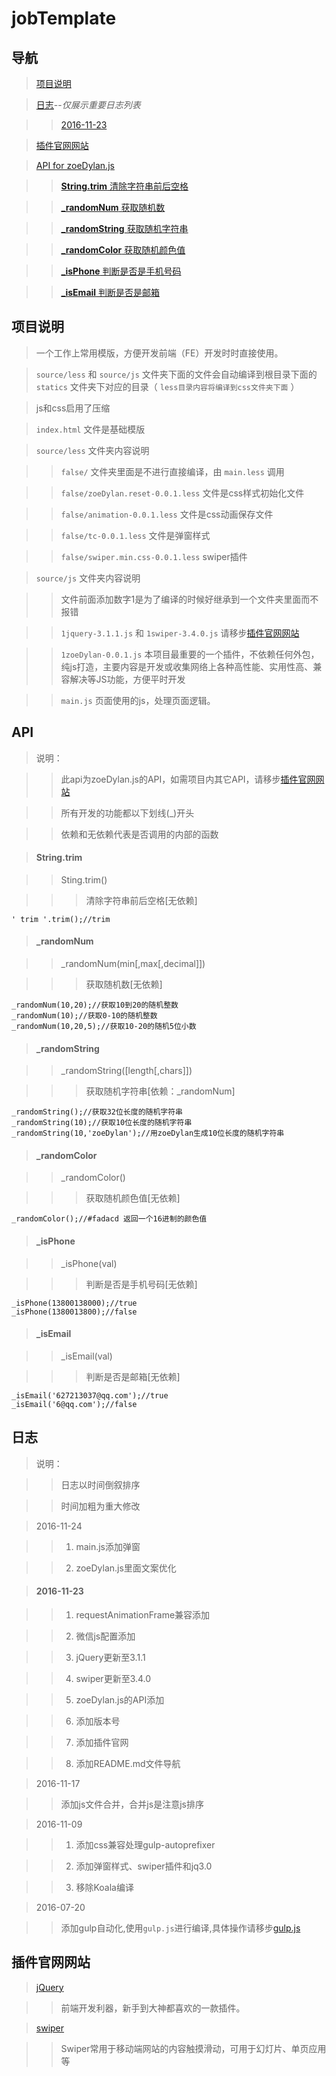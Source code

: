 # jobTemplate

## 导航

> [项目说明](#项目说明 "查看项目说明")

> [日志](#日志 "查看日志")--*仅展示重要日志列表*

>> [2016-11-23](#2016-11-23)

> [插件官网网站](#插件官网网站 "插件官网网站")

> [API for zoeDylan.js](#api "zoeDylan.js的API文档")

>> [**String.trim** 清除字符串前后空格](#stringtrim "清除字符串前后空格")

>> [**_randomNum** 获取随机数](#_randomnum "获取随机数")

>> [**_randomString** 获取随机字符串](#_randomstring "获取随机字符串")

>> [**_randomColor** 获取随机颜色值](#_randomcolor "获取随机颜色值")

>> [**_isPhone** 判断是否是手机号码](#_isphone "判断是否是手机号码")

>> [**_isEmail** 判断是否是邮箱](#_isemail "判断是否是邮箱")

## 项目说明

> 一个工作上常用模版，方便开发前端（FE）开发时时直接使用。

> `source/less` 和 `source/js` 文件夹下面的文件会自动编译到根目录下面的 `statics` 文件夹下对应的目录（ `less目录内容将编译到css文件夹下面` ）

> js和css启用了压缩

> `index.html` 文件是基础模版

> `source/less` 文件夹内容说明

>> `false/` 文件夹里面是不进行直接编译，由 `main.less` 调用

>> `false/zoeDylan.reset-0.0.1.less` 文件是css样式初始化文件

>> `false/animation-0.0.1.less` 文件是css动画保存文件

>> `false/tc-0.0.1.less` 文件是弹窗样式

>> `false/swiper.min.css-0.0.1.less` swiper插件

> `source/js` 文件夹内容说明

>> 文件前面添加数字1是为了编译的时候好继承到一个文件夹里面而不报错

>> `1jquery-3.1.1.js` 和 `1swiper-3.4.0.js` 请移步[插件官网网站](#插件官网网站 "插件官网网站")

>> `1zoeDylan-0.0.1.js` 本项目最重要的一个插件，不依赖任何外包，纯js打造，主要内容是开发或收集网络上各种高性能、实用性高、兼容解决等JS功能，方便平时开发

>> `main.js` 页面使用的js，处理页面逻辑。

## API

> 说明： 

>> 此api为zoeDylan.js的API，如需项目内其它API，请移步[插件官网网站](#插件官网网站 "插件官网网站")

>> 所有开发的功能都以下划线(_)开头

>> 依赖和无依赖代表是否调用的内部的函数

> #### String.trim

>> Sting.trim()

>>> 清除字符串前后空格[无依赖]

    ' trim '.trim();//trim

> #### _randomNum

>> _randomNum(min[,max[,decimal]])

>>> 获取随机数[无依赖]

    _randomNum(10,20);//获取10到20的随机整数
    _randomNum(10);//获取0-10的随机整数
    _randomNum(10,20,5);//获取10-20的随机5位小数

> #### _randomString

>> _randomString([length[,chars]])

>>> 获取随机字符串[依赖：_randomNum]

    _randomString();//获取32位长度的随机字符串
    _randomString(10);//获取10位长度的随机字符串
    _randomString(10,'zoeDylan');//用zoeDylan生成10位长度的随机字符串

> #### _randomColor

>> _randomColor()

>>> 获取随机颜色值[无依赖]

    _randomColor();//#fadacd 返回一个16进制的颜色值

> #### _isPhone

>> _isPhone(val)

>>> 判断是否是手机号码[无依赖]

    _isPhone(13800138000);//true
    _isPhone(1380013800);//false

> #### _isEmail

>> _isEmail(val)

>>> 判断是否是邮箱[无依赖]

    _isEmail('627213037@qq.com');//true
    _isEmail('6@qq.com');//false

## 日志

> 说明：

>> 日志以时间倒叙排序 

>> 时间加粗为重大修改

> 2016-11-24 

>> 1. main.js添加弹窗

>> 2. zoeDylan.js里面文案优化

> #### 2016-11-23

>> 1. requestAnimationFrame兼容添加

>> 2. 微信js配置添加 

>> 3. jQuery更新至3.1.1

>> 4. swiper更新至3.4.0

>> 5. zoeDylan.js的API添加

>> 6. 添加版本号

>> 7. 添加插件官网

>> 8. 添加README.md文件导航

> 2016-11-17

>> 添加js文件合并，合并js是注意js排序

> 2016-11-09

>> 1. 添加css兼容处理gulp-autoprefixer

>> 2. 添加弹窗样式、swiper插件和jq3.0

>> 3. 移除Koala编译

> 2016-07-20 

>> 添加gulp自动化,使用`gulp.js`进行编译,具体操作请移步[gulp.js](http://www.gulpjs.com.cn/docs/api/)


## 插件官网网站

> [jQuery](http://jquery.com/)

>> 前端开发利器，新手到大神都喜欢的一款插件。

> [swiper](http://www.swiper.com.cn/)

>> Swiper常用于移动端网站的内容触摸滑动，可用于幻灯片、单页应用等